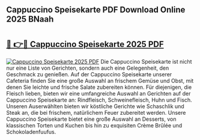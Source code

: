 ## Cappuccino Speisekarte PDF Download Online 2025 BNaah

# <h2><a href="http://gccl59h.nevu.top/?p=Cappuccino+Speisekarte">🔗 👉🔴 Cappuccino Speisekarte 2025 PDF</a></h2>

[![Cappuccino Speisekarte 2025 PDF](https://i.imgur.com/dBaPXMq.png)](http://gccl59h.nevu.top/?p=Cappuccino+Speisekarte)
Die Cappuccino Speisekarte ist nicht nur eine Liste von Gerichten, sondern auch eine Gelegenheit, den Geschmack zu genießen. Auf der Cappuccino Speisekarte unserer Cafeteria finden Sie eine große Auswahl an frischem Gemüse und Obst, mit denen Sie leichte und frische Salate zubereiten können. Für diejenigen, die Fleisch lieben, bieten wir eine umfangreiche Auswahl an Gerichten auf der Cappuccino Speisekarte an: Rindfleisch, Schweinefleisch, Huhn und Fisch. Unseren Auserwählten bieten wir köstliche Gerichte wie Schaschlik und Steak an, die bei frischem, natürlichem Feuer zubereitet werden. Unsere Cappuccino Speisekarte bietet eine große Auswahl an Desserts, von klassischen Torten und Kuchen bis hin zu exquisiten Crème Brûlée und Schokoladenfuufus.
